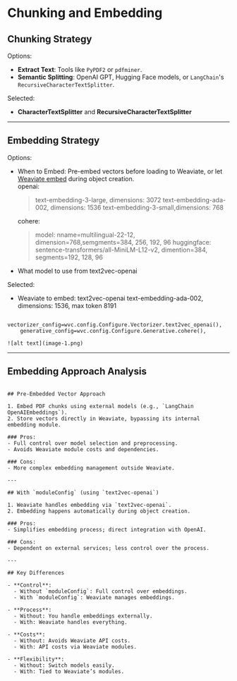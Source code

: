 # Chunking and Embedding

## Chunking Strategy

Options:
- **Extract Text**: Tools like `PyPDF2` or `pdfminer`.
- **Semantic Splitting**: OpenAI GPT, Hugging Face models, or `LangChain`'s `RecursiveCharacterTextSplitter`.

Selected:
- **CharacterTextSplitter** and **RecursiveCharacterTextSplitter**

---

## Embedding Strategy

Options:
- When to Embed: Pre-embed vectors before loading to Weaviate, or let [Weaviate embed](https://weaviate.io/developers/weaviate/concepts/vector-quantization) during object creation. <br>
    openai: 
    > text-embedding-3-large, dimensions: 3072
    > text-embedding-ada-002, dimensions: 1536
    > text-embedding-3-small,dimensions: 768
    
    cohere: 
    > model: nname=multilingual-22-12, dimension=768,semgments=384, 256, 192, 96
    > huggingface: 
    > sentence-transformers/all-MiniLM-L12-v2, dimention=384, segments=192, 128, 96
- What model to use from text2vec-openai 

Selected:
- Weaviate to embed: text2vec-openai text-embedding-ada-002, dimensions: 1536, max token 8191
```
    vectorizer_config=wvc.config.Configure.Vectorizer.text2vec_openai(),
    generative_config=wvc.config.Configure.Generative.cohere(),        

![alt text](image-1.png)
```

---
## Embedding Approach Analysis

```

## Pre-Embedded Vector Approach

1. Embed PDF chunks using external models (e.g., `LangChain OpenAIEmbeddings`).  
2. Store vectors directly in Weaviate, bypassing its internal embedding module.

### Pros:
- Full control over model selection and preprocessing.
- Avoids Weaviate module costs and dependencies.

### Cons:
- More complex embedding management outside Weaviate.

---

## With `moduleConfig` (using `text2vec-openai`)

1. Weaviate handles embedding via `text2vec-openai`.
2. Embedding happens automatically during object creation.

### Pros:
- Simplifies embedding process; direct integration with OpenAI.
  
### Cons:
- Dependent on external services; less control over the process.

---

## Key Differences

- **Control**:  
  - Without `moduleConfig`: Full control over embeddings.  
  - With `moduleConfig`: Weaviate manages embeddings.
  
- **Process**:  
  - Without: You handle embeddings externally.  
  - With: Weaviate handles everything.

- **Costs**:  
  - Without: Avoids Weaviate API costs.  
  - With: API costs via Weaviate modules.

- **Flexibility**:  
  - Without: Switch models easily.  
  - With: Tied to Weaviate’s modules.
```
